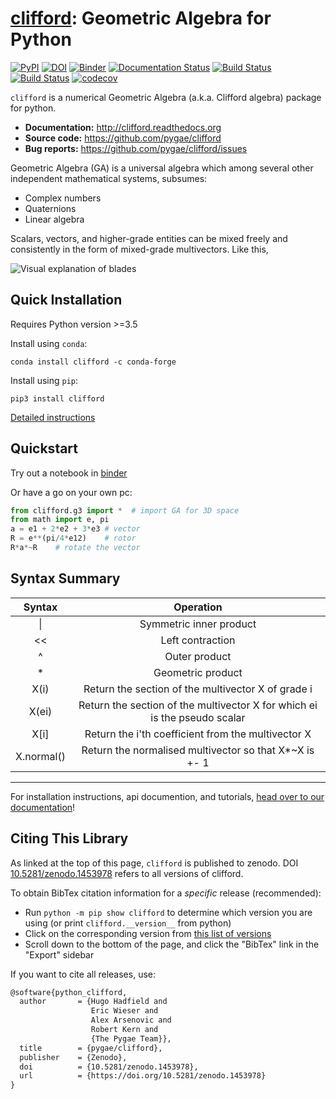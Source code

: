 [clifford](http://clifford.readthedocs.org/en/latest/): Geometric Algebra for Python
=========================================================

[![PyPI](https://badgen.net/pypi/v/clifford)](https://pypi.org/project/clifford/)
[![DOI](https://zenodo.org/badge/26588915.svg)](https://zenodo.org/badge/latestdoi/26588915)
[![Binder](https://mybinder.org/badge.svg)](https://mybinder.org/v2/gh/pygae/clifford/master?filepath=examples%2Fg3c.ipynb) 
[![Documentation Status](https://readthedocs.org/projects/clifford/badge/?version=latest)](http://clifford.readthedocs.io/en/latest/?badge=latest)
[![Build Status](https://github.com/pygae/clifford/actions/workflows/python-package.yml/badge.svg?branch=master)](https://github.com/pygae/clifford/actions/workflows/python-package.yml)
[![Build Status](https://dev.azure.com/hadfieldhugo/clifford/_apis/build/status/pygae.clifford?branchName=master)](https://dev.azure.com/hadfieldhugo/clifford/_build/latest?definitionId=1&branchName=master)
[![codecov](https://codecov.io/gh/pygae/clifford/branch/master/graph/badge.svg)](https://codecov.io/gh/pygae/clifford)

`clifford` is a numerical Geometric Algebra (a.k.a. Clifford algebra) package for python.

- **Documentation:** http://clifford.readthedocs.org
- **Source code:** https://github.com/pygae/clifford
- **Bug reports:** https://github.com/pygae/clifford/issues

Geometric Algebra (GA) is a universal algebra which among several other independent mathematical systems, subsumes:
* Complex numbers
* Quaternions
* Linear algebra

Scalars, vectors, and higher-grade entities can be mixed freely and consistently in the form of mixed-grade multivectors. Like this, 

![Visual explanation of blades](https://raw.githubusercontent.com/pygae/clifford/master/docs/_static/blades.png)


Quick Installation
------------------
Requires Python version >=3.5

Install using `conda`:
```
conda install clifford -c conda-forge
```
Install using `pip`:
```
pip3 install clifford
```
[Detailed instructions](https://clifford.readthedocs.io/en/latest/installation.html)

Quickstart
----------

Try out a notebook in [binder](https://mybinder.org/v2/gh/pygae/clifford/master?filepath=examples%2Fg3c.ipynb)

Or have a go on your own pc:
```python
from clifford.g3 import *  # import GA for 3D space
from math import e, pi
a = e1 + 2*e2 + 3*e3 # vector 
R = e**(pi/4*e12)    # rotor 
R*a*~R    # rotate the vector  
```

Syntax Summary
----------

| Syntax  | Operation |
|:-:|:-:|
| \| |  Symmetric inner product |
| << |  Left contraction |
|  ^ | Outer product  |
| *  |  Geometric product |
| X\(i\)  |  Return the section of the multivector X of grade i |
| X\(ei\)  |  Return the section of the multivector X for which ei is the pseudo scalar |
| X\[i\]  | Return the i'th coefficient from the multivector X
| X.normal() | Return the normalised multivector so that X*~X is +- 1 |

---

For installation instructions, api documention, and tutorials, [head over to our documentation](https://clifford.readthedocs.io/)!

Citing This Library
-------------------

As linked at the top of this page, `clifford` is published to zenodo.
DOI [10.5281/zenodo.1453978](https://doi.org/10.5281/zenodo.1453978) refers to all versions of clifford.


To obtain BibTex citation information for a _specific_ release (recommended):

* Run `python -m pip show clifford` to determine which version you are using (or print `clifford.__version__` from python)
* Click on the corresponding version from [this list of versions](https://zenodo.org/search?page=1&size=20&q=conceptrecid:1453978&sort=-version&all_versions=True)
* Scroll down to the bottom of the page, and click the "BibTex" link in the "Export" sidebar

If you want to cite all releases, use:
```tex
@software{python_clifford,
  author       = {Hugo Hadfield and
                  Eric Wieser and
                  Alex Arsenovic and
                  Robert Kern and
                  {The Pygae Team}},
  title        = {pygae/clifford},
  publisher    = {Zenodo},
  doi          = {10.5281/zenodo.1453978},
  url          = {https://doi.org/10.5281/zenodo.1453978}
}
```
